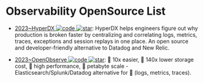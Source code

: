 # Observability OpenSource List

- [2023~HyperDX ![code](https://ng-tech.icu/assets/code.svg) ![star](https://img.shields.io/github/stars/hyperdxio/hyperdx)](https://github.com/hyperdxio/hyperdx): HyperDX helps engineers figure out why production is broken faster by centralizing and correlating logs, metrics, traces, exceptions and session replays in one place. An open source and developer-friendly alternative to Datadog and New Relic.

- [2023~OpenObserve ![code](https://ng-tech.icu/assets/code.svg) ![star](https://img.shields.io/github/stars/openobserve/openobserve)](https://github.com/openobserve/openobserve): 🚀 10x easier, 🚀 140x lower storage cost, 🚀 high performance, 🚀 petabyte scale - Elasticsearch/Splunk/Datadog alternative for 🚀 (logs, metrics, traces).
